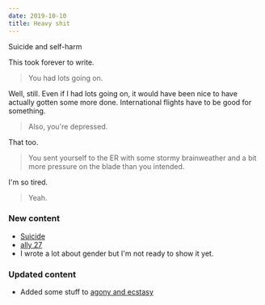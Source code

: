 ```yaml
---
date: 2019-10-10
title: Heavy shit
---
```


<div class="cw">Suicide and self-harm</div>

This took forever to write.

<!--more-->

> You had lots going on.

Well, still. Even if I had lots going on, it would have been nice to have actually gotten some more done. International flights have to be good for something.

> Also, you're depressed.

That too.

> You sent yourself to the ER with some stormy brainweather and a bit more pressure on the blade than you intended.

I'm so tired.

> Yeah.

### New content

* [Suicide](/self-harm/suicide)
* [ally 27](/27)
* I wrote a lot about gender but I'm not ready to show it yet.

### Updated content

* Added some stuff to [agony and ecstasy](/agony-and-ecstasy)
